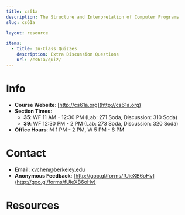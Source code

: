 ```yaml
---
title: cs61a
description: The Structure and Interpretation of Computer Programs
slug: cs61a

layout: resource

items:
  - title: In-Class Quizzes
    description: Extra Discussion Questions
    url: /cs61a/quiz/
---
```


# Info

* **Course Website**: [http://cs61a.org](http://cs61a.org)
* **Section Times**:
  * **35**: WF 11 AM - 12:30 PM (Lab: 271 Soda, Discussion: 310 Soda)
  * **39**: WF 12:30 PM - 2 PM (Lab: 273 Soda, Discussion: 320 Soda)
* **Office Hours**: M 1 PM - 2 PM, W 5 PM - 6 PM


# Contact

* **Email**: [kvchen@berkeley.edu](mailto:kvchen@berkeley.edu)
* **Anonymous Feedback**: [http://goo.gl/forms/fUieXB6oHv](http://goo.gl/forms/fUieXB6oHv)


# Resources